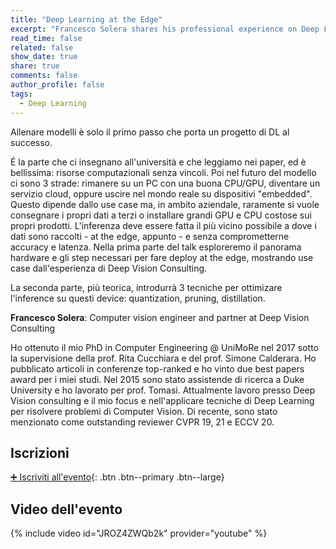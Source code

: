```yaml
---
title: "Deep Learning at the Edge"
excerpt: "Francesco Solera shares his professional experience on Deep Learning"
read_time: false
related: false
show_date: true
share: true
comments: false
author_profile: false
tags:
  - Deep Learning
---
```


Allenare modelli è solo il primo passo che porta un progetto di DL al successo. 

É la parte che ci insegnano all'università e che leggiamo nei paper, ed è bellissima: risorse computazionali senza vincoli. Poi nel futuro del modello ci sono 3 strade: rimanere su un PC con una buona CPU/GPU, diventare un servizio cloud, oppure uscire nel mondo reale su dispositivi "embedded". Questo dipende dallo use case ma, in ambito aziendale, raramente si vuole consegnare i propri dati a terzi o installare grandi GPU e CPU costose sui propri prodotti. L'inferenza deve essere fatta il più vicino possibile a dove i dati sono raccolti - at the edge, appunto - e senza comprometterne accuracy e latenza. Nella prima parte del talk esploreremo il panorama hardware e gli step necessari per fare deploy at the edge, mostrando use case dall'esperienza di Deep Vision Consulting. 

La seconda parte, più teorica, introdurrà 3 tecniche per ottimizare l'inference su questi device: quantization, pruning, distillation.

**Francesco Solera**: Computer vision engineer and partner at Deep Vision Consulting

Ho ottenuto il mio PhD in Computer Engineering @ UniMoRe nel 2017 sotto la supervisione della prof. Rita Cucchiara e del prof. Simone Calderara. Ho pubblicato articoli in conferenze top-ranked e ho vinto due best papers award per i miei studi. Nel 2015 sono stato assistende di ricerca a Duke University e ho lavorato per prof. Tomasi. Attualmente lavoro presso Deep Vision consulting e il mio focus e nell'applicare tecniche di Deep Learning per risolvere problemi di Computer Vision. Di recente, sono stato menzionato come outstanding reviewer CVPR 19, 21 e ECCV 20.

## Iscrizioni

[➕ Iscriviti all'evento](https://mlmodena-0622.eventbrite.it){: .btn .btn--primary .btn--large}

## Video dell'evento

{% include video id="JROZ4ZWQb2k" provider="youtube" %}
